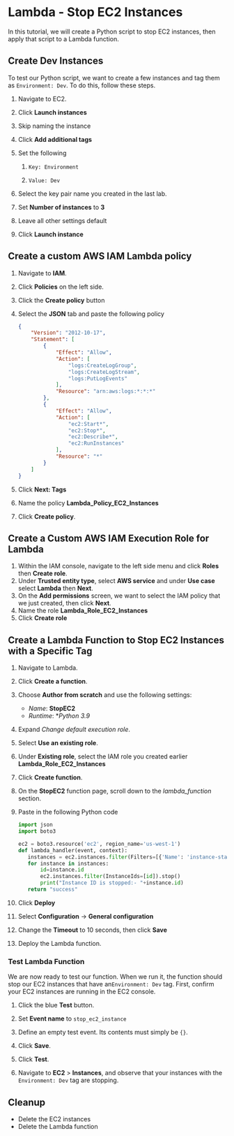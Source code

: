 # Lambda - Stop EC2 Instances

In this tutorial, we will create a Python script to stop EC2 instances, then apply that script to a Lambda function. 



## Create Dev Instances

To test our Python script, we want to create a few instances and tag them as `Environment: Dev`. To do this, follow these steps.

1. Navigate to EC2.

2. Click **Launch instances**

3. Skip naming the instance

4. Click **Add additional tags**

5. Set the following

   1. `Key: Environment`

   2. `Value: Dev`

6. Select the key pair name you created in the last lab.

7. Set **Number of instances** to **3**

8. Leave all other settings default

9. Click **Launch instance**

   


## Create a custom AWS IAM Lambda policy

1. Navigate to **IAM**.

2. Click **Policies** on the left side.

3. Click the **Create policy** button

4. Select the **JSON** tab and paste the following policy

   ```json
   {
       "Version": "2012-10-17",
       "Statement": [
           {
               "Effect": "Allow",
               "Action": [
                   "logs:CreateLogGroup",
                   "logs:CreateLogStream",
                   "logs:PutLogEvents"
               ],
               "Resource": "arn:aws:logs:*:*:*"
           },
           {
               "Effect": "Allow",
               "Action": [
                   "ec2:Start*",
                   "ec2:Stop*",
                   "ec2:Describe*",
                   "ec2:RunInstances"
               ],
               "Resource": "*"
           }
       ]
   }
   ```

   

5. Click **Next: Tags**

7. Name the policy **Lambda_Policy_EC2_Instances**

7. Click **Create policy**.

## Create a Custom AWS IAM Execution Role for Lambda

1. Within the IAM console, navigate to the left side menu and click **Roles** then **Create role**.
2. Under **Trusted entity type**, select **AWS service** and under **Use case** select **Lambda** then **Next**.
3. On the **Add permissions** screen, we want to select the IAM policy that we just created, then click **Next**.
4. Name the role **Lambda_Role_EC2_Instances**
5. Click **Create role**



## Create a Lambda Function to Stop EC2 Instances with a Specific Tag

1. Navigate to Lambda.

2. Click **Create a function**.

3. Choose **Author from scratch** and use the following settings:

   - *Name*: **StopEC2**
   - *Runtime*: **Python 3.9*

4. Expand *Change default execution role*.

5. Select **Use an existing role**.

6. Under **Existing role**, select the IAM role you created earlier **Lambda_Role_EC2_Instances**

7. Click **Create function**.

8. On the **StopEC2** function page, scroll down to the *lambda_function* section.

9. Paste in the following Python code

   ```python
   import json
   import boto3
   
   ec2 = boto3.resource('ec2', region_name='us-west-1')
   def lambda_handler(event, context):
      instances = ec2.instances.filter(Filters=[{'Name': 'instance-state-name', 'Values': ['running']},{'Name': 'tag:Environment','Values':['Dev']}])
      for instance in instances:
          id=instance.id
          ec2.instances.filter(InstanceIds=[id]).stop()
          print("Instance ID is stopped:- "+instance.id)
      return "success"
   ```

10. Click **Deploy**

11. Select **Configuration** -> **General configuration**

12. Change the **Timeout** to 10 seconds, then click **Save**

13. Deploy the Lambda function.

    

### Test Lambda Function

We are now ready to test our function. When we run it, the function should stop our EC2 instances that have an`Environment: Dev` tag. First, confirm your EC2 instances are running in the EC2 console. 

1. Click the blue **Test** button.

2. Set **Event name** to `stop_ec2_instance`

3. Define an empty test event. Its contents must simply be `{}`.

4. Click **Save**.

5. Click **Test**.

6. Navigate to **EC2** > **Instances**, and observe that your instances with the `Environment: Dev` tag are stopping.



## Cleanup

* Delete the EC2 instances
* Delete the Lambda function
